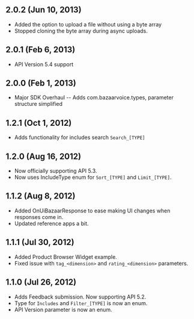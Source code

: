 ## 2.0.2 (Jun 10, 2013)
* Added the option to upload a file without using a byte array
* Stopped cloning the byte array during async uploads.

## 2.0.1 (Feb 6, 2013)
* API Version 5.4 support

## 2.0.0 (Feb 1, 2013)
* Major SDK Overhaul -- Adds com.bazaarvoice.types, parameter structure simplified

## 1.2.1 (Oct 1, 2012)

* Adds functionality for includes search ```Search_[TYPE]```

## 1.2.0 (Aug 16, 2012)

* Now officially supporting API 5.3.
* Now uses IncludeType enum for ```Sort_[TYPE]``` and ```Limit_[TYPE]```.

## 1.1.2 (Aug 8, 2012)

* Added OnUiBazaarResponse to ease making UI changes when responses come in.
* Updated reference apps a bit.

## 1.1.1 (Jul 30, 2012)

* Added Product Browser Widget example.
* Fixed issue with ```tag_<dimension>``` and ```rating_<dimension>``` parameters.

## 1.1.0 (Jul 26, 2012)

* Adds Feedback submission. Now supporting API 5.2.
* Type for ```Includes``` and ```Filter_[TYPE]``` is now an enum.
* API Version parameter is now an enum.

